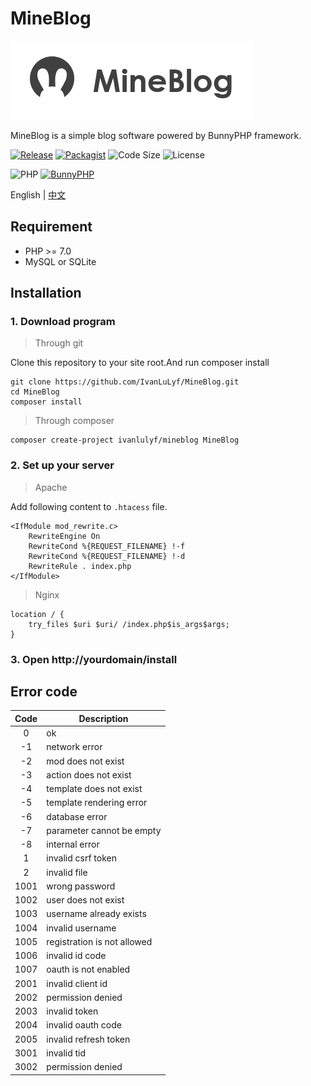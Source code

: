 # MineBlog

![MineBlog](static/img/mineblog.png?raw=true)

MineBlog is a simple blog software powered by BunnyPHP framework.

[![Release](https://img.shields.io/github/release/ivanlulyf/mineblog.svg?color=brightgreen&style=flat-square)](https://packagist.org/packages/ivanlulyf/mineblog)
[![Packagist](https://img.shields.io/packagist/dt/ivanlulyf/mineblog.svg?color=lightgreen&style=flat-square)](https://packagist.org/packages/ivanlulyf/mineblog)
![Code Size](https://img.shields.io/github/languages/code-size/ivanlulyf/mineblog.svg?color=orange&style=flat-square)
![License](https://img.shields.io/github/license/ivanlulyf/mineblog.svg?color=blue&style=flat-square)

![PHP](https://img.shields.io/badge/PHP->%3D7.0.0-777bb3.svg?style=flat-square&logo=php)
[![BunnyPHP](https://img.shields.io/packagist/v/ivanlulyf/bunnyphp.svg?color=pink&label=%F0%9F%90%B0BunnyPHP&style=flat-square)](https://github.com/IvanLuLyf/BunnyPHP)

English | [中文](README_CN.md)

## Requirement

* PHP >= 7.0
* MySQL or SQLite

## Installation

### 1. Download program

> Through git 

Clone this repository to your site root.And run composer install

```shell
git clone https://github.com/IvanLuLyf/MineBlog.git
cd MineBlog
composer install
```

> Through composer

```shell
composer create-project ivanlulyf/mineblog MineBlog
```

### 2. Set up your server
> Apache

Add following content to ```.htacess``` file.

```
<IfModule mod_rewrite.c>
    RewriteEngine On
    RewriteCond %{REQUEST_FILENAME} !-f
    RewriteCond %{REQUEST_FILENAME} !-d
    RewriteRule . index.php
</IfModule>
```


> Nginx

```
location / {
    try_files $uri $uri/ /index.php$is_args$args;
}
```

### 3. Open http://yourdomain/install

## Error code

|Code|Description|
|:---:|---|
|0|ok|
|-1|network error|
|-2|mod does not exist|
|-3|action does not exist|
|-4|template does not exist|
|-5|template rendering error|
|-6|database error|
|-7|parameter cannot be empty|
|-8|internal error|
|1|invalid csrf token|
|2|invalid file|
|1001|wrong password|
|1002|user does not exist|
|1003|username already exists|
|1004|invalid username|
|1005|registration is not allowed|
|1006|invalid id code|
|1007|oauth is not enabled|
|2001|invalid client id|
|2002|permission denied|
|2003|invalid token|
|2004|invalid oauth code|
|2005|invalid refresh token|
|3001|invalid tid|
|3002|permission denied|